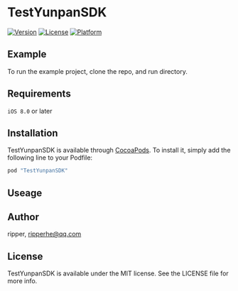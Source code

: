 # TestYunpanSDK

[![Version](https://img.shields.io/cocoapods/v/TestYunpanSDK.svg?style=flat)](http://cocoapods.org/pods/TestYunpanSDK)
[![License](https://img.shields.io/cocoapods/l/TestYunpanSDK.svg?style=flat)](http://cocoapods.org/pods/TestYunpanSDK)
[![Platform](https://img.shields.io/cocoapods/p/TestYunpanSDK.svg?style=flat)](http://cocoapods.org/pods/TestYunpanSDK)


## Example

To run the example project, clone the repo, and run directory.

## Requirements

`iOS 8.0` or later

## Installation

TestYunpanSDK is available through [CocoaPods](http://cocoapods.org). To install
it, simply add the following line to your Podfile:

```ruby
pod "TestYunpanSDK"
```

## Useage

## Author

ripper, ripperhe@qq.com

## License

TestYunpanSDK is available under the MIT license. See the LICENSE file for more info.
